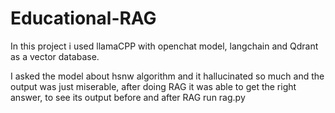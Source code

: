 # Educational-RAG
In this project i used llamaCPP with openchat model, langchain and Qdrant as a vector database.

I asked the model about hsnw algorithm and it hallucinated so much and the output was just miserable, after doing RAG it was able to get the right answer, to see its output before and after RAG run rag.py
